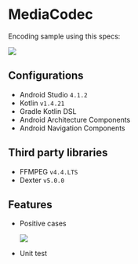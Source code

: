 # MediaCodec
Encoding sample using this specs:

![](https://i.ibb.co/ZGMmZk9/Screen-Shot-2021-02-28-at-21-59-38.png)

## Configurations
- Android Studio `4.1.2`
- Kotlin `v1.4.21`
- Gradle Kotlin DSL
- Android Architecture Components
- Android Navigation Components

## Third party libraries
- FFMPEG `v4.4.LTS`
- Dexter `v5.0.0`

## Features
- Positive cases

  ![](https://i.ibb.co/Sfw4hnT/20210228-231653.gif)
  
- Unit test
